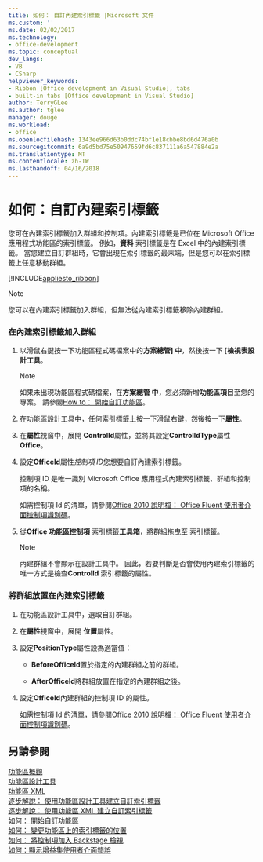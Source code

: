 ```yaml
---
title: 如何： 自訂內建索引標籤 |Microsoft 文件
ms.custom: ''
ms.date: 02/02/2017
ms.technology:
- office-development
ms.topic: conceptual
dev_langs:
- VB
- CSharp
helpviewer_keywords:
- Ribbon [Office development in Visual Studio], tabs
- built-in tabs [Office development in Visual Studio]
author: TerryGLee
ms.author: tglee
manager: douge
ms.workload:
- office
ms.openlocfilehash: 1343ee966d63b0ddc74bf1e18cbbe8bd6d476a0b
ms.sourcegitcommit: 6a9d5bd75e50947659fd6c837111a6a547884e2a
ms.translationtype: MT
ms.contentlocale: zh-TW
ms.lasthandoff: 04/16/2018
---
```

# <a name="how-to-customize-a-built-in-tab"></a>如何：自訂內建索引標籤
  您可在內建索引標籤加入群組和控制項。內建索引標籤是已位在 Microsoft Office 應用程式功能區的索引標籤。 例如，**資料** 索引標籤是在 Excel 中的內建索引標籤。 當您建立自訂群組時，它會出現在索引標籤的最末端，但是您可以在索引標籤上任意移動群組。  
  
 [!INCLUDE[appliesto_ribbon](../vsto/includes/appliesto-ribbon-md.md)]  
  
> [!NOTE]  
>  您可以在內建索引標籤加入群組，但無法從內建索引標籤移除內建群組。  
  
### <a name="to-add-groups-to-a-built-in-tab"></a>在內建索引標籤加入群組  
  
1.  以滑鼠右鍵按一下功能區程式碼檔案中的**方案總管] 中**，然後按一下 [**檢視表設計工具**。  
  
    > [!NOTE]  
    >  如果未出現功能區程式碼檔案，在**方案總管 中**，您必須新增**功能區項目**至您的專案。 請參閱[How to： 開始自訂功能區](../vsto/how-to-get-started-customizing-the-ribbon.md)。  
  
2.  在功能區設計工具中，任何索引標籤上按一下滑鼠右鍵，然後按一下**屬性**。  
  
3.  在**屬性**視窗中，展開  **ControlId**屬性，並將其設定**ControlIdType**屬性**Office**。  
  
4.  設定**OfficeId**屬性*控制項 ID*您想要自訂內建索引標籤。  
  
     控制項 ID 是唯一識別 Microsoft Office 應用程式內建索引標籤、群組和控制項的名稱。  
  
     如需控制項 Id 的清單，請參閱[Office 2010 說明檔： Office Fluent 使用者介面控制項識別碼](http://go.microsoft.com/fwlink/?LinkID=181052)。  
  
5.  從**Office 功能區控制項** 索引標籤**工具箱**，將群組拖曳至  索引標籤。  
  
    > [!NOTE]  
    >  內建群組不會顯示在設計工具中。 因此，若要判斷是否會使用內建索引標籤的唯一方式是檢查**ControlId**  索引標籤的屬性。  
  
### <a name="to-position-groups-on-a-built-in-tab"></a>將群組放置在內建索引標籤  
  
1.  在功能區設計工具中，選取自訂群組。  
  
2.  在**屬性**視窗中，展開 **位置**屬性。  
  
3.  設定**PositionType**屬性設為適當值：  
  
    -   **BeforeOfficeId**置於指定的內建群組之前的群組。  
  
    -   **AfterOfficeId**將群組放置在指定的內建群組之後。  
  
4.  設定**OfficeId**內建群組的控制項 ID 的屬性。  
  
     如需控制項 Id 的清單，請參閱[Office 2010 說明檔： Office Fluent 使用者介面控制項識別碼](http://go.microsoft.com/fwlink/?LinkID=181052)。  
  
## <a name="see-also"></a>另請參閱  
 [功能區概觀](../vsto/ribbon-overview.md)   
 [功能區設計工具](../vsto/ribbon-designer.md)   
 [功能區 XML](../vsto/ribbon-xml.md)   
 [逐步解說： 使用功能區設計工具建立自訂索引標籤](../vsto/walkthrough-creating-a-custom-tab-by-using-the-ribbon-designer.md)   
 [逐步解說： 使用功能區 XML 建立自訂索引標籤](../vsto/walkthrough-creating-a-custom-tab-by-using-ribbon-xml.md)   
 [如何： 開始自訂功能區](../vsto/how-to-get-started-customizing-the-ribbon.md)   
 [如何： 變更功能區上的索引標籤的位置](../vsto/how-to-change-the-position-of-a-tab-on-the-ribbon.md)   
 [如何： 將控制項加入 Backstage 檢視](../vsto/how-to-add-controls-to-the-backstage-view.md)   
 [如何：顯示增益集使用者介面錯誤](../vsto/how-to-show-add-in-user-interface-errors.md)  
  
  